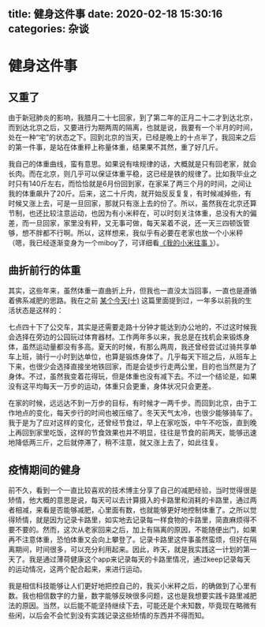 title: 健身这件事
date: 2020-02-18 15:30:16
categories: 杂谈
---


# 健身这件事


## 又重了



由于新冠肺炎的影响，我腊月二十七回家，到了第二年的正月二十二才到达北京，而到达北京之后，又要进行为期两周的隔离，也就是说，我要有一个半月的时间，处在一种“宅”的状态之下。回到北京的当天，已经是晚上的十点半了，我回来之后的第一件事，是站在体重秤上称量体重，结果果不其然，重了好几斤。

我自己的体重曲线，蛮有意思。如果说有啥规律的话，大概就是只有回老家，就会长肉。而在北京，则几乎可以保证体重平稳，这已经是铁的规律了。比如我毕业之时只有140斤左右，而恰恰就是6月份回到家，在家呆了两三个月的时间，之间让我的体重飙升了20斤。后来，这二十斤肉，就开始反反复复，有时候减掉些，有时候又涨上去，可是一旦回家，那就只有涨上去的份了。所以，虽然我在北京还算节制，也还比较注意运动，也因为有小米秤在，可以时刻关注体重，总没有大的偏差，而一旦回家，家里没有秤，又无事可做，每天呆着不说，还一天三四顿饭管够，想不胖都不行啊。所以，这样想来，我似乎有必要在老家也放一个小米秤（嗯，我已经逐渐变身为一个miboy了，可详细看[《我的小米往事
》](https://www.jianshu.com/p/cbef43e6bcec)）。

## 曲折前行的体重

其实，这些年来，虽然体重一直曲折上升，但我也一直没太当回事，一直也是遵循着佛系减肥的思路。我在之前 [某个今天(十)](https://www.jianshu.com/p/73d65147648d) 这篇里面提到过，一年多以前我的生活状态是这样的：

> 
七点四十下了公交车，其实是还需要走路十分钟才能达到办公地的，不过这时候我会选择在旁边的公园玩过体育器材。工作两年多以来，我总是在找机会来锻炼身体，虽然运动量都没有多高。夏天的时候，有那么两周，我还曾经尝试过骑共享单车上班，骑行一小时到达单位，也算是锻炼身体了。几乎每天下班之后，从班车上下来，也很少会选择直接坐地铁回家，而是会徒步行走两公里，目的也当然是为了身体。不过，虽然我变着花得玩，但是体重也没有减下去。不过一个结论是，如果没有这平均每天一万步的运动，体重只会更重，身体状况只会更差。


在家的时候，远远达不到一万步的目标，有时候才一两千步。而回到北京，由于工作地点的变化，每天步行的时间也被压缩了。冬天天气太冷，也很少能够骑车了。我于是为了应对这样的变化，还曾经节食过，早上在家吃饭，中午不吃饭，直到晚上再回到家里吃饭，这样的节食效果也并不明显，往往是节食的前两天，能够迅速地降低两三斤，之后就停滞了，稍不注意，就又涨上去了，如此往复。


##  疫情期间的健身

前不久，看到一个一直比较喜欢的技术博主分享了自己的减肥经验，当时觉得很是矫情，他大概的意思是说，每天可以去计算摄入的卡路里和消耗的卡路里，通过两者相减，来看是否能够减肥，心里面有数，也就能够更好地控制体重了。之所以觉得矫情，就是因为记录卡路里，如实地去记录每一样食物的卡路里，简直麻烦得不要不要的。然而，这次从老家回来之后，加上有隔离的原因，不能随便出门，如果再不注意体重，恐怕体重又会向上攀登了。记录卡路里这件事虽然蛮烦，但好在隔离期间，时间很多，可以充分利用起来。因此，昨天，就是我实践这一计划的第一天了。我是通过薄荷健康这个app来记录每天的卡路里情况，通过keep记录每天的运动情况，这两个配合起来，来进行运动。

我是相信科技能够让人们更好地把控自己的，我买小米秤之后，的确做到了心里有数。我也相信数字的力量，数字能够反映很多问题，这也是我想要实践卡路里减肥法的原因。当然，以后能不能坚持继续下去，可能还是个未知数，毕竟现在略微有些闲，以后会不会忙到没有实践记录这些矫情的东西并不得而知。


